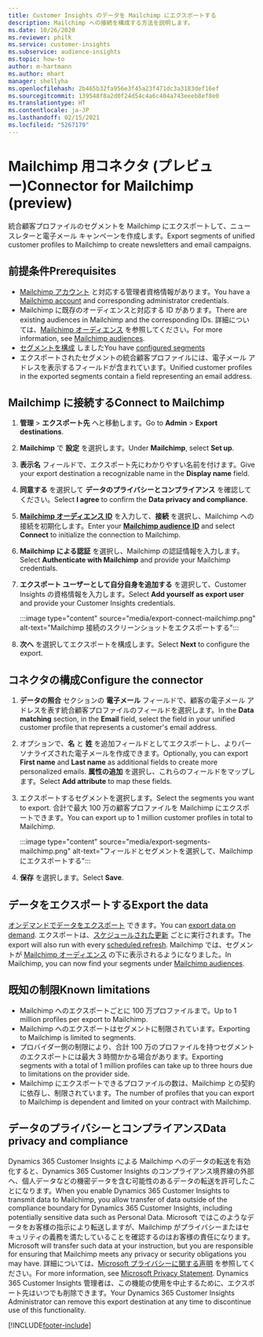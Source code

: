 ```yaml
---
title: Customer Insights のデータを Mailchimp にエクスポートする
description: Mailchimp への接続を構成する方法を説明します。
ms.date: 10/26/2020
ms.reviewer: philk
ms.service: customer-insights
ms.subservice: audience-insights
ms.topic: how-to
author: m-hartmann
ms.author: mhart
manager: shellyha
ms.openlocfilehash: 2b465b32fa956e3f45a23f471dc3a3183def16ef
ms.sourcegitcommit: 139548f8a2d0f24d54c4a6c404a743eeeb8ef8e0
ms.translationtype: HT
ms.contentlocale: ja-JP
ms.lasthandoff: 02/15/2021
ms.locfileid: "5267179"
---
```

# <a name="connector-for-mailchimp-preview"></a><span data-ttu-id="cf1a5-103">Mailchimp 用コネクタ (プレビュー)</span><span class="sxs-lookup"><span data-stu-id="cf1a5-103">Connector for Mailchimp (preview)</span></span>

<span data-ttu-id="cf1a5-104">統合顧客プロファイルのセグメントを Mailchimp にエクスポートして、ニュースレターと電子メール キャンペーンを作成します。</span><span class="sxs-lookup"><span data-stu-id="cf1a5-104">Export segments of unified customer profiles to Mailchimp to create newsletters and email campaigns.</span></span>

## <a name="prerequisites"></a><span data-ttu-id="cf1a5-105">前提条件</span><span class="sxs-lookup"><span data-stu-id="cf1a5-105">Prerequisites</span></span>

-   <span data-ttu-id="cf1a5-106">[Mailchimp アカウント](https://mailchimp.com/) と対応する管理者資格情報があります。</span><span class="sxs-lookup"><span data-stu-id="cf1a5-106">You have a [Mailchimp account](https://mailchimp.com/) and corresponding administrator credentials.</span></span>
-   <span data-ttu-id="cf1a5-107">Mailchimp に既存のオーディエンスと対応する ID があります。</span><span class="sxs-lookup"><span data-stu-id="cf1a5-107">There are existing audiences in Mailchimp and the corresponding IDs.</span></span> <span data-ttu-id="cf1a5-108">詳細については、[Mailchimp オーディエンス](https://mailchimp.com/help/create-audience/) を参照してください。</span><span class="sxs-lookup"><span data-stu-id="cf1a5-108">For more information, see [Mailchimp audiences](https://mailchimp.com/help/create-audience/).</span></span>
-   <span data-ttu-id="cf1a5-109">[セグメントを構成](segments.md) しました</span><span class="sxs-lookup"><span data-stu-id="cf1a5-109">You have [configured segments](segments.md)</span></span>
-   <span data-ttu-id="cf1a5-110">エクスポートされたセグメントの統合顧客プロファイルには、電子メール アドレスを表示するフィールドが含まれています。</span><span class="sxs-lookup"><span data-stu-id="cf1a5-110">Unified customer profiles in the exported segments contain a field representing an email address.</span></span>

## <a name="connect-to-mailchimp"></a><span data-ttu-id="cf1a5-111">Mailchimp に接続する</span><span class="sxs-lookup"><span data-stu-id="cf1a5-111">Connect to Mailchimp</span></span>

1. <span data-ttu-id="cf1a5-112">**管理** > **エクスポート先** へと移動します。</span><span class="sxs-lookup"><span data-stu-id="cf1a5-112">Go to **Admin** > **Export destinations**.</span></span>

1. <span data-ttu-id="cf1a5-113">**Mailchimp** で **設定** を選択します。</span><span class="sxs-lookup"><span data-stu-id="cf1a5-113">Under **Mailchimp**, select **Set up**.</span></span>

1. <span data-ttu-id="cf1a5-114">**表示名** フィールドで、エクスポート先にわかりやすい名前を付けます。</span><span class="sxs-lookup"><span data-stu-id="cf1a5-114">Give your export destination a recognizable name in the **Display name** field.</span></span>

1. <span data-ttu-id="cf1a5-115">**同意する** を選択して **データのプライバシーとコンプライアンス** を確認してください。</span><span class="sxs-lookup"><span data-stu-id="cf1a5-115">Select **I agree** to confirm the **Data privacy and compliance**.</span></span>

1. <span data-ttu-id="cf1a5-116">**[Mailchimp オーディエンス ID](https://mailchimp.com/help/find-audience-id/)** を入力して、**接続** を選択し、Mailchimp への接続を初期化します。</span><span class="sxs-lookup"><span data-stu-id="cf1a5-116">Enter your **[Mailchimp audience ID](https://mailchimp.com/help/find-audience-id/)** and select **Connect** to initialize the connection to Mailchimp.</span></span>

1. <span data-ttu-id="cf1a5-117">**Mailchimp による認証** を選択し、Mailchimp の認証情報を入力します。</span><span class="sxs-lookup"><span data-stu-id="cf1a5-117">Select **Authenticate with Mailchimp** and provide your Mailchimp credentials.</span></span>

1. <span data-ttu-id="cf1a5-118">**エクスポート ユーザーとして自分自身を追加する** を選択して、Customer Insights の資格情報を入力します。</span><span class="sxs-lookup"><span data-stu-id="cf1a5-118">Select **Add yourself as export user** and provide your Customer Insights credentials.</span></span>

   :::image type="content" source="media/export-connect-mailchimp.png" alt-text="Mailchimp 接続のスクリーンショットをエクスポートする":::

1. <span data-ttu-id="cf1a5-120">**次へ** を選択してエクスポートを構成します。</span><span class="sxs-lookup"><span data-stu-id="cf1a5-120">Select **Next** to configure the export.</span></span>

## <a name="configure-the-connector"></a><span data-ttu-id="cf1a5-121">コネクタの構成</span><span class="sxs-lookup"><span data-stu-id="cf1a5-121">Configure the connector</span></span>

1. <span data-ttu-id="cf1a5-122">**データの照合** セクションの **電子メール** フィールドで、顧客の電子メール アドレスを表す統合顧客プロファイルのフィールドを選択します。</span><span class="sxs-lookup"><span data-stu-id="cf1a5-122">In the **Data matching** section, in the **Email** field, select the field in your unified customer profile that represents a customer's email address.</span></span> 

1. <span data-ttu-id="cf1a5-123">オプションで、**名** と **姓** を追加フィールドとしてエクスポートし、よりパーソナライズされた電子メールを作成できます。</span><span class="sxs-lookup"><span data-stu-id="cf1a5-123">Optionally, you can export **First name** and **Last name** as additional fields to create more personalized emails.</span></span> <span data-ttu-id="cf1a5-124">**属性の追加** を選択し、これらのフィールドをマップします。</span><span class="sxs-lookup"><span data-stu-id="cf1a5-124">Select **Add attribute** to map these fields.</span></span>

1. <span data-ttu-id="cf1a5-125">エクスポートするセグメントを選択します。</span><span class="sxs-lookup"><span data-stu-id="cf1a5-125">Select the segments you want to export.</span></span> <span data-ttu-id="cf1a5-126">合計で最大 100 万の顧客プロファイルを Mailchimp にエクスポートできます。</span><span class="sxs-lookup"><span data-stu-id="cf1a5-126">You can export up to 1 million customer profiles in total to Mailchimp.</span></span>

   :::image type="content" source="media/export-segments-mailchimp.png" alt-text="フィールドとセグメントを選択して、Mailchimp にエクスポートする":::

1. <span data-ttu-id="cf1a5-128">**保存** を選択します。</span><span class="sxs-lookup"><span data-stu-id="cf1a5-128">Select **Save**.</span></span>

## <a name="export-the-data"></a><span data-ttu-id="cf1a5-129">データをエクスポートする</span><span class="sxs-lookup"><span data-stu-id="cf1a5-129">Export the data</span></span>

<span data-ttu-id="cf1a5-130">[オンデマンドでデータをエクスポート](export-destinations.md) できます。</span><span class="sxs-lookup"><span data-stu-id="cf1a5-130">You can [export data on demand](export-destinations.md).</span></span> <span data-ttu-id="cf1a5-131">エクスポートは、[スケジュールされた更新](system.md#schedule-tab) ごとに実行されます。</span><span class="sxs-lookup"><span data-stu-id="cf1a5-131">The export will also run with every [scheduled refresh](system.md#schedule-tab).</span></span> <span data-ttu-id="cf1a5-132">Mailchimp では、セグメントが [Mailchimp オーディエンス](https://mailchimp.com/help/create-audience/) の下に表示されるようになりました。</span><span class="sxs-lookup"><span data-stu-id="cf1a5-132">In Mailchimp, you can now find your segments under [Mailchimp audiences](https://mailchimp.com/help/create-audience/).</span></span>

## <a name="known-limitations"></a><span data-ttu-id="cf1a5-133">既知の制限</span><span class="sxs-lookup"><span data-stu-id="cf1a5-133">Known limitations</span></span>

- <span data-ttu-id="cf1a5-134">Mailchimp へのエクスポートごとに 100 万プロファイルまで。</span><span class="sxs-lookup"><span data-stu-id="cf1a5-134">Up to 1 million profiles per export to Mailchimp.</span></span>
- <span data-ttu-id="cf1a5-135">Mailchimp へのエクスポートはセグメントに制限されています。</span><span class="sxs-lookup"><span data-stu-id="cf1a5-135">Exporting to Mailchimp is limited to segments.</span></span>
- <span data-ttu-id="cf1a5-136">プロバイダー側の制限により、合計 100 万のプロファイルを持つセグメントのエクスポートには最大 3 時間かかる場合があります。</span><span class="sxs-lookup"><span data-stu-id="cf1a5-136">Exporting segments with a total of 1 million profiles can take up to three hours due to limitations on the provider side.</span></span> 
- <span data-ttu-id="cf1a5-137">Mailchimp にエクスポートできるプロファイルの数は、Mailchimp との契約に依存し、制限されています。</span><span class="sxs-lookup"><span data-stu-id="cf1a5-137">The number of profiles that you can export to Mailchimp is dependent and limited on your contract with Mailchimp.</span></span>

## <a name="data-privacy-and-compliance"></a><span data-ttu-id="cf1a5-138">データのプライバシーとコンプライアンス</span><span class="sxs-lookup"><span data-stu-id="cf1a5-138">Data privacy and compliance</span></span>

<span data-ttu-id="cf1a5-139">Dynamics 365 Customer Insights による Mailchimp へのデータの転送を有効化すると、Dynamics 365 Customer Insights のコンプライアンス境界線の外部へ、個人データなどの機密データを含む可能性のあるデータの転送を許可したことになります。</span><span class="sxs-lookup"><span data-stu-id="cf1a5-139">When you enable Dynamics 365 Customer Insights to transmit data to Mailchimp, you allow transfer of data outside of the compliance boundary for Dynamics 365 Customer Insights, including potentially sensitive data such as Personal Data.</span></span> <span data-ttu-id="cf1a5-140">Microsoft ではこのようなデータをお客様の指示により転送しますが、Mailchimp がプライバシーまたはセキュリティの義務を満たしていることを確認するのはお客様の責任になります。</span><span class="sxs-lookup"><span data-stu-id="cf1a5-140">Microsoft will transfer such data at your instruction, but you are responsible for ensuring that Mailchimp meets any privacy or security obligations you may have.</span></span> <span data-ttu-id="cf1a5-141">詳細については、[Microsoft プライバシーに関する声明](https://go.microsoft.com/fwlink/?linkid=396732) を参照してください。</span><span class="sxs-lookup"><span data-stu-id="cf1a5-141">For more information, see [Microsoft Privacy Statement](https://go.microsoft.com/fwlink/?linkid=396732).</span></span>
<span data-ttu-id="cf1a5-142">Dynamics 365 Customer Insights 管理者は、この機能の使用を中止するために、エクスポート先はいつでも削除できます。</span><span class="sxs-lookup"><span data-stu-id="cf1a5-142">Your Dynamics 365 Customer Insights Administrator can remove this export destination at any time to discontinue use of this functionality.</span></span>


[!INCLUDE[footer-include](../includes/footer-banner.md)]